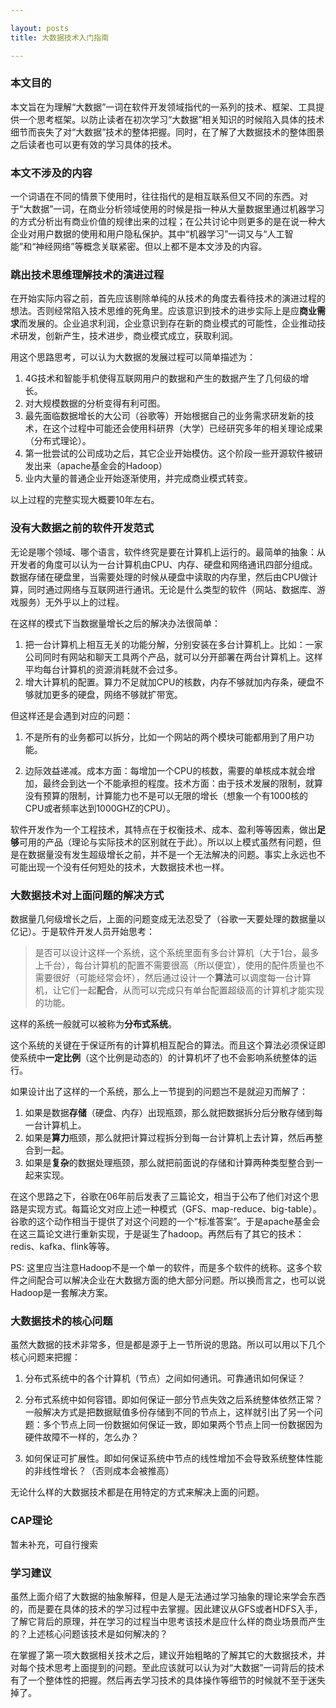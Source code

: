 ```yaml
---

layout: posts
title: 大数据技术入门指南

---
```


### 本文目的

本文旨在为理解“大数据”一词在软件开发领域指代的一系列的技术、框架、工具提供一个思考框架。以防止读者在初次学习“大数据”相关知识的时候陷入具体的技术细节而丧失了对“大数据”技术的整体把握。同时，在了解了大数据技术的整体图景之后读者也可以更有效的学习具体的技术。

### 本文不涉及的内容

一个词语在不同的情景下使用时，往往指代的是相互联系但又不同的东西。对于“大数据”一词，在商业分析领域使用的时候是指一种从大量数据里通过机器学习的方式分析出有商业价值的规律出来的过程；在公共讨论中则更多的是在说一种大企业对用户数据的使用和用户隐私保护。其中“机器学习”一词又与“人工智能”和“神经网络”等概念关联紧密。但以上都不是本文涉及的内容。

### 跳出技术思维理解技术的演进过程

在开始实际内容之前，首先应该剔除单纯的从技术的角度去看待技术的演进过程的想法。否则经常陷入技术思维的死角里。应该意识到技术的进步实际上是应**商业需求**而发展的。企业追求利润，企业意识到存在新的商业模式的可能性，企业推动技术研发，创新产生，技术进步，商业模式成立，获取利润。

用这个思路思考，可以认为大数据的发展过程可以简单描述为：

1. 4G技术和智能手机使得互联网用户的数据和产生的数据产生了几何级的增长。
2. 对大规模数据的分析变得有利可图。
3. 最先面临数据增长的大公司（谷歌等）开始根据自己的业务需求研发新的技术，在这个过程中可能还会使用科研界（大学）已经研究多年的相关理论成果（分布式理论）。
4. 第一批尝试的公司成功之后，其它企业开始模仿。这个阶段一些开源软件被研发出来（apache基金会的Hadoop）
5. 业内大量的普通企业开始逐渐使用，并完成商业模式转变。

以上过程的完整实现大概要10年左右。

### 没有大数据之前的软件开发范式

无论是哪个领域、哪个语言，软件终究是要在计算机上运行的。最简单的抽象：从开发者的角度可以认为一台计算机由CPU、内存、硬盘和网络通讯四部分组成。数据存储在硬盘里，当需要处理的时候从硬盘中读取的内存里，然后由CPU做计算，同时通过网络与互联网进行通讯。无论是什么类型的软件（网站、数据库、游戏服务）无外乎以上的过程。

在这样的模式下当数据量增长之后的解决办法很简单：

1. 把一台计算机上相互无关的功能分解，分别安装在多台计算机上。比如：一家公司同时有网站和聊天工具两个产品，就可以分开部署在两台计算机上。这样平均每台计算机的资源消耗就不会过多。
2. 增大计算机的配置。算力不足就加CPU的核数，内存不够就加内存条，硬盘不够就加更多的硬盘，网络不够就扩带宽。

但这样还是会遇到对应的问题：

1. 不是所有的业务都可以拆分，比如一个网站的两个模块可能都用到了用户功能。

2. 边际效益递减。成本方面：每增加一个CPU的核数，需要的单核成本就会增加，最终会到达一个不能承担的程度。技术方面：由于技术发展的限制，就算没有预算的限制，计算能力也不是可以无限的增长（想象一个有1000核的CPU或者频率达到1000GHZ的CPU）。

软件开发作为一个工程技术，其特点在于权衡技术、成本、盈利等等因素，做出**足够**可用的产品（理论与实际技术的区别就在于此）。所以以上模式虽然有问题，但是在数据量没有发生超级增长之前，并不是一个无法解决的问题。事实上永远也不可能出现一个没有任何短处的技术，大数据技术也一样。

### 大数据技术对上面问题的解决方式

数据量几何级增长之后，上面的问题变成无法忍受了（谷歌一天要处理的数据量以亿记）。于是软件开发人员开始思考：

> 是否可以设计这样一个系统，这个系统里面有多台计算机（大于1台，最多上千台），每台计算机的配置不需要很高（所以便宜），使用的配件质量也不需要很好（可能经常会坏），然后通过设计一个**算法**可以调度每一台计算机，让它们一起**配合**，从而可以完成只有单台配置超级高的计算机才能实现的功能。

这样的系统一般就可以被称为**分布式系统**。

这个系统的关键在于保证所有的计算机相互配合的算法。而且这个算法必须保证即使系统中**一定比例**（这个比例是动态的）的计算机坏了也不会影响系统整体的运行。

如果设计出了这样的一个系统，那么上一节提到的问题岂不是就迎刃而解了：

1. 如果是数据**存储**（硬盘、内存）出现瓶颈，那么就把数据拆分后分散存储到每一台计算机上。
2. 如果是**算力**瓶颈，那么就把计算过程拆分到每一台计算机上去计算，然后再整合到一起。
3. 如果是**复杂**的数据处理瓶颈，那么就把前面说的存储和计算两种类型整合到一起来实现。

在这个思路之下，谷歌在06年前后发表了三篇论文，相当于公布了他们对这个思路是实现方式。每篇论文对应上述一种模式（GFS、map-reduce、big-table）。谷歌的这个动作相当于提供了对这个问题的一个“标准答案”。于是apache基金会在这三篇论文进行重新实现，于是诞生了hadoop。再然后有了其它的技术：redis、kafka、flink等等。

PS: 这里应当注意Hadoop不是一个单一的软件，而是多个软件的统称。这多个软件之间配合可以解决企业在大数据方面的绝大部分问题。所以换而言之，也可以说Hadoop是一套解决方案。

### 大数据技术的核心问题

虽然大数据的技术非常多，但是都是源于上一节所说的思路。所以可以用以下几个核心问题来把握：

1. 分布式系统中的各个计算机（节点）之间如何通讯。可靠通讯如何保证？

2. 分布式系统中如何容错。即如何保证一部分节点失效之后系统整体依然正常？一般解决方式是把数据赋值多份存储到不同的节点上，这样就引出了另一个问题：多个节点上同一份数据如何保证一致，即如果两个节点上同一份数据因为硬件故障不一样的，怎么办？

3. 如何保证可扩展性。即如何保证系统中节点的线性增加不会导致系统整体性能的非线性增长？（否则成本会被推高）

无论什么样的大数据技术都是在用特定的方式来解决上面的问题。

### CAP理论

暂未补充，可自行搜索

### 学习建议

虽然上面介绍了大数据的抽象解释，但是人是无法通过学习抽象的理论来学会东西的，而是要在具体的技术的学习过程中去掌握。因此建议从GFS或者HDFS入手，了解它背后的原理，并在学习的过程当中思考该技术是应什么样的商业场景而产生的？上述核心问题该技术是如何解决的？

在掌握了第一项大数据相关技术之后，建议开始粗略的了解其它的大数据技术，并对每个技术思考上面提到的问题。至此应该就可以认为对“大数据”一词背后的技术有了一个整体性的把握。然后再去学习技术的具体操作等细节的时候就不至于迷失掉了。

